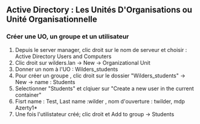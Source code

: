 ## Active Directory : Les Unités D'Organisations ou Unité Organisationnelle

### Créer une UO, un groupe et un utilisateur

1. Depuis le server manager, clic droit sur le nom de serveur et choisir : Active Directory Users and Computers
2. Clic droit sur wilders.lan -> New -> Organizational Unit
3. Donner un nom à l'UO : Wilders_students
4. Pour créer un groupe , clic droit sur le dossier "Wilders_students" -> New -> name : Students
5. Selectionner "Students" et clqiuer sur "Create a new user in the current container"
6. Fisrt name : Test, Last name :wilder , nom d'ouverture : twilder, mdp Azerty1*
7. Une fois l'utilistateur créé; clic droit et Add to group -> Students
